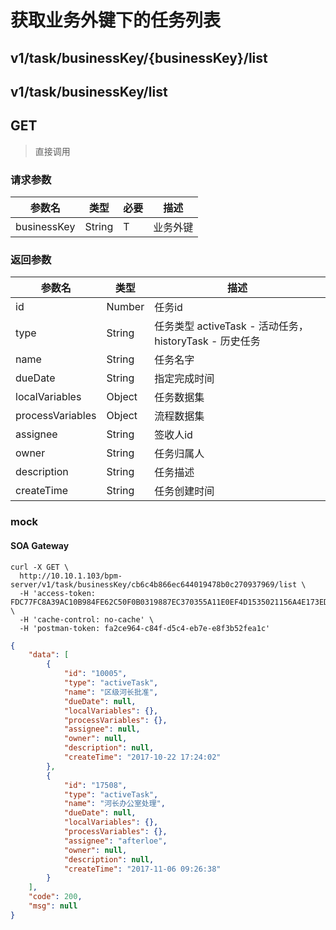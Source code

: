 # 获取业务外键下的任务列表

## v1/task/businessKey/{businessKey}/list
## v1/task/businessKey/list
## GET

> 直接调用

### 请求参数

参数名 | 类型 | 必要 | 描述
------ | ---- | ---- | ----
businessKey | String | T | 业务外键

### 返回参数

参数名 | 类型 | 描述
------ | ---- | ----
id | Number | 任务id
type | String | 任务类型 activeTask - 活动任务，historyTask - 历史任务
name | String | 任务名字
dueDate | String | 指定完成时间
localVariables | Object | 任务数据集
processVariables | Object | 流程数据集
assignee | String | 签收人id
owner | String | 任务归属人
description | String | 任务描述
createTime | String | 任务创建时间

### mock

#### SOA Gateway

```sbtshell
curl -X GET \
  http://10.10.1.103/bpm-server/v1/task/businessKey/cb6c4b866ec644019478b0c270937969/list \
  -H 'access-token: FDC77FC8A39AC10B984FE62C50F0B0319887EC370355A11E0EF4D1535021156A4E173EDE44761A4EA4AA6B215B2A8AD9' \
  -H 'cache-control: no-cache' \
  -H 'postman-token: fa2ce964-c84f-d5c4-eb7e-e8f3b52fea1c'
```

```json
{
    "data": [
        {
            "id": "10005",
            "type": "activeTask",
            "name": "区级河长批准",
            "dueDate": null,
            "localVariables": {},
            "processVariables": {},
            "assignee": null,
            "owner": null,
            "description": null,
            "createTime": "2017-10-22 17:24:02"
        },
        {
            "id": "17508",
            "type": "activeTask",
            "name": "河长办公室处理",
            "dueDate": null,
            "localVariables": {},
            "processVariables": {},
            "assignee": "afterloe",
            "owner": null,
            "description": null,
            "createTime": "2017-11-06 09:26:38"
        }
    ],
    "code": 200,
    "msg": null
}
```

